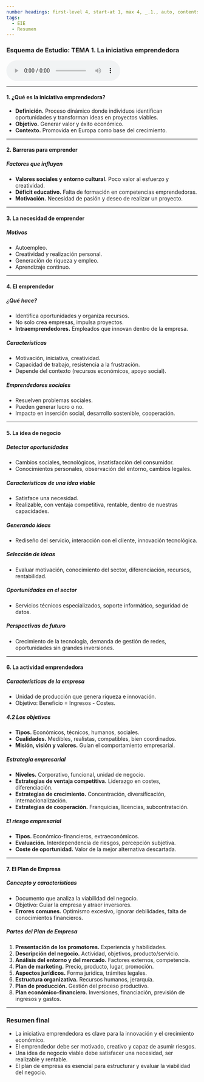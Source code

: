 ```yaml
---
number headings: first-level 4, start-at 1, max 4, _.1., auto, contents ^toc, skip ^skipped
tags:
  - EIE
  - Resumen
---
```

### Esquema de Estudio: TEMA 1. La iniciativa emprendedora

![](Empresa%20e%20Iniciativa%20Emprendedora/Teoría/Lecturas/Lectura_Resumen_Tema_1.mp3)

---

#### 1. ¿Qué es la iniciativa emprendedora?
- **Definición.** Proceso dinámico donde individuos identifican oportunidades y transforman ideas en proyectos viables.
- **Objetivo.** Generar valor y éxito económico.
- **Contexto.** Promovida en Europa como base del crecimiento.

---

#### 2. Barreras para emprender
##### Factores que influyen
- **Valores sociales y entorno cultural.** Poco valor al esfuerzo y creatividad.
- **Déficit educativo.** Falta de formación en competencias emprendedoras.
- **Motivación.** Necesidad de pasión y deseo de realizar un proyecto.

---

#### 3. La necesidad de emprender
##### Motivos
- Autoempleo.
- Creatividad y realización personal.
- Generación de riqueza y empleo.
- Aprendizaje continuo.

---

#### 4. El emprendedor
##### ¿Qué hace?
- Identifica oportunidades y organiza recursos.
- No solo crea empresas, impulsa proyectos.
- **Intraemprendedores.** Empleados que innovan dentro de la empresa.

##### Características
- Motivación, iniciativa, creatividad.
- Capacidad de trabajo, resistencia a la frustración.
- Depende del contexto (recursos económicos, apoyo social).

##### Emprendedores sociales
- Resuelven problemas sociales.
- Pueden generar lucro o no.
- Impacto en inserción social, desarrollo sostenible, cooperación.

---

#### 5. La idea de negocio
##### Detectar oportunidades
- Cambios sociales, tecnológicos, insatisfacción del consumidor.
- Conocimientos personales, observación del entorno, cambios legales.

##### Características de una idea viable
- Satisface una necesidad.
- Realizable, con ventaja competitiva, rentable, dentro de nuestras capacidades.

##### Generando ideas
- Rediseño del servicio, interacción con el cliente, innovación tecnológica.

##### Selección de ideas
- Evaluar motivación, conocimiento del sector, diferenciación, recursos, rentabilidad.

##### Oportunidades en el sector
- Servicios técnicos especializados, soporte informático, seguridad de datos.

##### Perspectivas de futuro
- Crecimiento de la tecnología, demanda de gestión de redes, oportunidades sin grandes inversiones.

---

#### 6. La actividad emprendedora
##### Características de la empresa
- Unidad de producción que genera riqueza e innovación.
- Objetivo: Beneficio = Ingresos - Costes.

##### 4.2 Los objetivos
- **Tipos.** Económicos, técnicos, humanos, sociales.
- **Cualidades.** Medibles, realistas, compatibles, bien coordinados.
- **Misión, visión y valores.** Guían el comportamiento empresarial.

##### Estrategia empresarial
- **Niveles.** Corporativo, funcional, unidad de negocio.
- **Estrategias de ventaja competitiva.** Liderazgo en costes, diferenciación.
- **Estrategias de crecimiento.** Concentración, diversificación, internacionalización.
- **Estrategias de cooperación.** Franquicias, licencias, subcontratación.

##### El riesgo empresarial
- **Tipos.** Económico-financieros, extraeconómicos.
- **Evaluación.** Interdependencia de riesgos, percepción subjetiva.
- **Coste de oportunidad.** Valor de la mejor alternativa descartada.

---

#### 7. El Plan de Empresa
##### Concepto y características
- Documento que analiza la viabilidad del negocio.
- Objetivo: Guiar la empresa y atraer inversores.
- **Errores comunes.** Optimismo excesivo, ignorar debilidades, falta de conocimientos financieros.

##### Partes del Plan de Empresa
1. **Presentación de los promotores.** Experiencia y habilidades.
2. **Descripción del negocio.** Actividad, objetivos, producto/servicio.
3. **Análisis del entorno y del mercado.** Factores externos, competencia.
4. **Plan de marketing.** Precio, producto, lugar, promoción.
5. **Aspectos jurídicos.** Forma jurídica, trámites legales.
6. **Estructura organizativa.** Recursos humanos, jerarquía.
7. **Plan de producción.** Gestión del proceso productivo.
8. **Plan económico-financiero.** Inversiones, financiación, previsión de ingresos y gastos.

---

### Resumen final
- La iniciativa emprendedora es clave para la innovación y el crecimiento económico.
- El emprendedor debe ser motivado, creativo y capaz de asumir riesgos.
- Una idea de negocio viable debe satisfacer una necesidad, ser realizable y rentable.
- El plan de empresa es esencial para estructurar y evaluar la viabilidad del negocio.